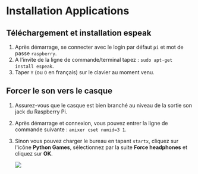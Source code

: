 # Installation Applications

## Téléchargement et installation espeak

1. Après démarrage, se connecter avec le login par défaut `pi` et mot de passe `raspberry`.
2. A l'invite de la ligne de commande/terminal tapez : `sudo apt-get install espeak`.
3. Taper `Y` (ou `O` en français) sur le clavier au moment venu.

## Forcer le son vers le casque

1. Assurez-vous que le casque est bien branché au niveau de la sortie son jack du Raspberry Pi.
2. Après démarrage et connexion, vous pouvez entrer la ligne de commande suivante : `amixer cset numid=3 1`.
3. Sinon vous pouvez charger le bureau en tapant `startx`, cliquez sur l'icône **Python Games**, sélectionnez par la suite **Force headphones** et cliquez sur **OK**.

	![](/lesson-3/images/audio_output.png)
